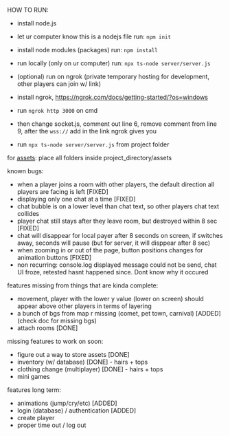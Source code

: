 HOW TO RUN:
- install node.js
- let ur computer know this is a nodejs file run: `npm init`
- install node modules (packages) run: `npm install`
- run locally (only on ur computer) run: `npx ts-node server/server.js`

- (optional) run on ngrok (private temporary hosting for development, other players can join w/ link)
- install ngrok, https://ngrok.com/docs/getting-started/?os=windows
- run `ngrok http 3000` on cmd
- then change socket.js, comment out line 6, remove comment from line 9, after the `wss://` add in the link ngrok gives you
- run `npx ts-node server/server.js` from project folder

for [assets](https://mega.nz/file/AcAk3KhY#vi4osWc_d7nojMF9-1pPCWgikOsPLhBgz6M3XUVS85Y):
place all folders inside project_directory/assets

known bugs:
- when a player joins a room with other players, the default direction all players are facing is left [FIXED]
- displaying only one chat at a time [FIXED]
- chat bubble is on a lower level than chat text, so other players chat text collides
- player chat still stays after they leave room, but destroyed within 8 sec [FIXED]
- chat will disappear for local payer after 8 seconds on screen, if switches away, seconds will pause (but for server, it will disppear after 8 sec)
- when zooming in or out of the page, button positions changes for animation buttons [FIXED]
- non recurring: console.log displayed message could not be send, chat UI froze, retested hasnt happened since. Dont know why it occured

features missing from things that are kinda complete:
- movement, player with the lower y value (lower on screen) should appear above other players in terms of layering
- a bunch of bgs from map r missing (comet, pet town, carnival) [ADDED] (check doc for missing bgs)
- attach rooms [DONE]

missing features to work on soon:
- figure out a way to store assets [DONE]
- inventory (w/ database) [DONE] - hairs + tops
- clothing change (multiplayer) [DONE] - hairs + tops
- mini games

features long term:
- animations (jump/cry/etc) [ADDED]
- login (database) / authentication [ADDED]
- create player
- proper time out / log out 

